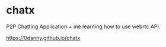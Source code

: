 # chatx

P2P Chatting Application + me learning how to use webrtc API.

https://0danny.github.io/chatx
